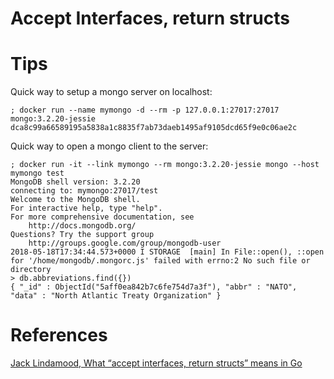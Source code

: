 # Accept Interfaces, return structs


# Tips

Quick way to setup a mongo server on localhost:

```
; docker run --name mymongo -d --rm -p 127.0.0.1:27017:27017 mongo:3.2.20-jessie
dca8c99a66589195a5838a1c8835f7ab73daeb1495af9105dcd65f9e0c06ae2c
```

Quick way to open a mongo client to the server:

```
; docker run -it --link mymongo --rm mongo:3.2.20-jessie mongo --host mymongo test
MongoDB shell version: 3.2.20
connecting to: mymongo:27017/test
Welcome to the MongoDB shell.
For interactive help, type "help".
For more comprehensive documentation, see
	http://docs.mongodb.org/
Questions? Try the support group
	http://groups.google.com/group/mongodb-user
2018-05-18T17:34:44.573+0000 I STORAGE  [main] In File::open(), ::open for '/home/mongodb/.mongorc.js' failed with errno:2 No such file or directory
> db.abbreviations.find({})
{ "_id" : ObjectId("5aff0ea842b7c6fe754d7a3f"), "abbr" : "NATO", "data" : "North Atlantic Treaty Organization" }
```

# References

[Jack Lindamood, What “accept interfaces, return structs” means in Go](https://medium.com/@cep21/what-accept-interfaces-return-structs-means-in-go-2fe879e25ee8)
